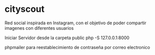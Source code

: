 # cityscout

Red social inspirada en Instagram, con el objetivo de poder compartir imagenes con diferentes usuarios

Iniciar Servidor desde la carpeta public
php -S 127.0.0.1:8000 

phpmailer para reestablecimiento de contraseña por correo electronico
